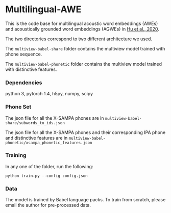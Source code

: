 # Multilingual-AWE

This is the code base for multilingual acoustic word embeddings (AWEs) and acoustically grounded word embeddings (AGWEs) in [Hu et al., 2020](https://arxiv.org/pdf/2006.14007.pdf).

The two directories correspond to two different architecture we used. 

The `multiview-babel-share` folder contains the multiview model trained with phone sequence. 

The `multiview-babel-phonetic` folder contains the multiview model trained with distinctive features.

### Dependencies
python 3, pytorch 1.4, h5py, numpy, scipy

### Phone Set
The json file for all the X-SAMPA phones are in `multiview-babel-share/subwords_to_ids.json`

The json file for all the X-SAMPA phones and their corresponding IPA phone and distinctive features are in `multiview-babel-phonetic/xsampa_phonetic_features.json`

### Training
In any one of the folder, run the following:
```
python train.py --config config.json
```

### Data
The model is trained by Babel language packs. To train from scratch, please email the author for pre-processed data.
